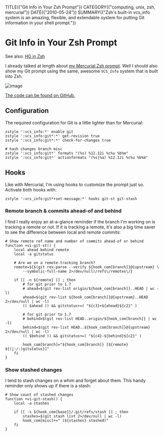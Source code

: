 TITLE({"Git Info in Your Zsh Prompt"})
CATEGORY({"computing, unix, zsh, mercurial"})
DATE({"2010-05-24"})
SUMMARY({"Zsh's built-in vcs_info system is an amazing, flexible, and extendable system for putting Git information in your shell prompt."})

Git Info in Your Zsh Prompt
===========================

See also: [HG in Zsh](./hg-in-zsh.html)

I already talked at length about [my Mercurial Zsh
prompt](./hg-in-zsh.html). Well I should also show my Git prompt using
the same, awesome `VCS_Info` system that is built into Zsh.

![image](./git-prompt.png)

[The code can be found on
GitHub.](https://github.com/whiteinge/dotfiles/blob/master/.zsh_shouse_prompt)

Configuration
-------------

The required configuration for Git is a little lighter than for
Mercurial:

    zstyle ':vcs_info:*' enable git
    zstyle ':vcs_info:git*:*' get-revision true
    zstyle ':vcs_info:git*:*' check-for-changes true

    # hash changes branch misc
    zstyle ':vcs_info:git*' formats "(%s) %12.12i %c%u %b%m"
    zstyle ':vcs_info:git*' actionformats "(%s|%a) %12.12i %c%u %b%m"

Hooks
-----

Like with Mercurial, I'm using hooks to customize the prompt just so.
Activate both hooks with:

    zstyle ':vcs_info:git*+set-message:*' hooks git-st git-stash

### Remote branch & commits ahead-of and behind

I find I really enjoy an at-a-glance reminder if the branch I'm working
on is tracking a remote or not. If it is tracking a remote, it's also a
big time saver to see the difference between local and remote commits:

    # Show remote ref name and number of commits ahead-of or behind
    function +vi-git-st() {
        local ahead behind remote
        local -a gitstatus

        # Are we on a remote-tracking branch?
        remote=${$(git rev-parse --verify ${hook_com[branch]}@{upstream} \
            --symbolic-full-name 2>/dev/null)/refs\/remotes\/}

        if [[ -n ${remote} ]] ; then
            # for git prior to 1.7
            # ahead=$(git rev-list origin/${hook_com[branch]}..HEAD | wc -l)
            ahead=$(git rev-list ${hook_com[branch]}@{upstream}..HEAD 2>/dev/null | wc -l)
            (( $ahead )) && gitstatus+=( "${c3}+${ahead}${c2}" )

            # for git prior to 1.7
            # behind=$(git rev-list HEAD..origin/${hook_com[branch]} | wc -l)
            behind=$(git rev-list HEAD..${hook_com[branch]}@{upstream} 2>/dev/null | wc -l)
            (( $behind )) && gitstatus+=( "${c4}-${behind}${c2}" )

            hook_com[branch]="${hook_com[branch]} [${remote} ${(j:/:)gitstatus}]"
        fi
    }

### Show stashed changes

I tend to stash changes on a whim and forget about them. This handy
reminder only shows up if there is a stash:

    # Show count of stashed changes
    function +vi-git-stash() {
        local -a stashes

        if [[ -s ${hook_com[base]}/.git/refs/stash ]] ; then
            stashes=$(git stash list 2>/dev/null | wc -l)
            hook_com[misc]+=" (${stashes} stashed)"
        fi
    }
